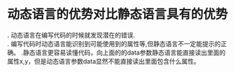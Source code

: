 # 动态语言的优势对比静态语言具有的优势
. 动态语言在编写代码的时候就发现潜在的错误.  
. 编写代码时动态语言能识别到可能使用到的属性等,但静态语言不一定能提示的正确。
.静态语言更容易读懂代码，向上面的的data参数静态语言能直接读出里面的属性x,y，但是动态语言参数data显然不能直接读出里面包含什么属性。
